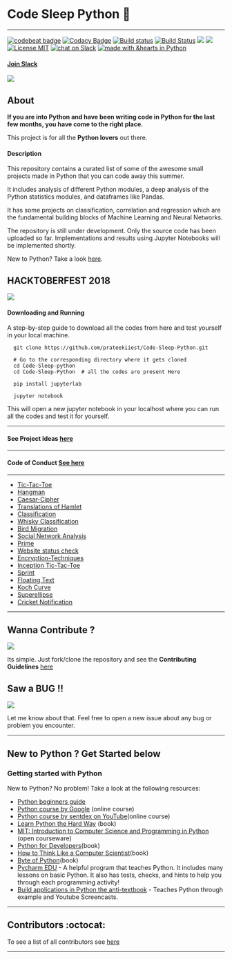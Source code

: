 # Code Sleep Python :snake:

-------------------------------------------------

[![codebeat badge](https://codebeat.co/badges/d22e7b1f-d101-47c4-a866-a843459e516c)](https://codebeat.co/projects/github-com-prateekiiest-code-sleep-python-master)
[![Codacy Badge](https://api.codacy.com/project/badge/Grade/8a2a1adf12034f0ab92d99dac6da7ef8)](https://www.codacy.com/app/prateekkol21/Code-Sleep-Python?utm_source=github.com&utm_medium=referral&utm_content=prateekiiest/Code-Sleep-Python&utm_campaign=badger)
[![Build status](https://ci.appveyor.com/api/projects/status/ugq1vwa8045p307g?svg=true)](https://ci.appveyor.com/project/prateekiiest/code-sleep-python)
[![Build Status](https://travis-ci.org/prateekiiest/Code-Sleep-Python.svg?branch=master)](https://travis-ci.org/prateekiiest/Code-Sleep-Python)
<img src="https://opencollective.com/code-sleep-python/tiers/sponsor/badge.svg?label=sponsor&color=brightgreen" />
<img src="https://opencollective.com/code-sleep-python/tiers/backer/badge.svg?label=backer&color=brightgreen" />
[![License MIT](https://img.shields.io/badge/License-MIT-yellow.svg)](https://github.com/prateekiiest/Code-Sleep-Python/blob/master/LICENSE)
[![chat on Slack](https://img.shields.io/badge/chat%20on%20-Slack-blue.svg)](https://join.slack.com/t/code-sleep-python/shared_invite/enQtMzE0NTIwNzY0MTM1LWFhNGY0NWQ0MDIxNjZmMzgyMzlhOTk3YTY4YjQwNjJmOGIyMTZiNzA4MzkwZWE0ZjgyOWQ2MmMzMWJlMDExMjY)
[![made with &hearts in Python](https://img.shields.io/badge/made%20with%20%E2%9D%A4%20in-Python-red.svg)](http://shields.io/#your-badge)



#### [Join Slack](https://join.slack.com/t/code-sleep-python/shared_invite/enQtMzE0NTIwNzY0MTM1LTY2ZDYwMmNiMzM1MDNjMjQzZTcwNGY0YmFjZjczNjIzNmNkZjk3ZTlhOWQyNWUxZjNmMjMxOTM1ODFmYTBjNzE)

![](codesleeppython.png)


## About

**If you are into Python and have been writing code in Python for the last few months, you have come to the right place.**

This project is for all the **Python lovers** out there.

#### Description
This repository contains a curated list of some of the awesome small projects made in Python that you can code away this summer.

It includes analysis of different Python modules, a deep analysis of the Python statistics modules, and dataframes like Pandas.

It has some projects on classification, correlation and regression which are the fundamental building blocks of Machine Learning and Neural Networks.

The repository is still under development. Only the source code has been uploaded so far. Implementations and results using Jupyter Notebooks will be implemented shortly.

New to Python? Take a look [here](https://github.com/prateekiiest/Code-Sleep-Python#getting-started-with-python).


## HACKTOBERFEST 2018

![](https://raw.githubusercontent.com/prateekiiest/Code-Sleep-Python/master/Screenshot%20(190).png)


#### Downloading and Running

A step-by-step guide to download all the codes from here and test yourself in your local machine.

```
  git clone https://github.com/prateekiiest/Code-Sleep-Python.git
  
  # Go to the corresponding directory where it gets cloned
  cd Code-Sleep-python
  cd Code-Sleep-Python  # all the codes are present Here

  pip install jupyterlab

  jupyter notebook

```
This will open a new jupyter notebook in your localhost where you can run all the codes and test it for yourself.

----------------------------------------------


#### See Project Ideas [here](https://github.com/prateekiiest/Code-Sleep-Python/wiki/Winter-of-Code-Project)

----------------------------------------------------

#### Code of Conduct [See here](https://github.com/prateekiiest/Code-Sleep-Python/blob/master/CODE_OF_CONDUCT.md)


-----------------------------------

* [Tic-Tac-Toe](https://github.com/prateekiiest/Code-Sleep-Python/blob/master/Code-Sleep-Python/tic-tac-toe)
* [Hangman](https://github.com/prateekiiest/Code-Sleep-Python/blob/master/Code-Sleep-Python/Hangman)
* [Caesar-Cipher](https://github.com/prateekiiest/Code-Sleep-Python/blob/master/Code-Sleep-Python/Caesar-cipher)
* [Translations of Hamlet](https://github.com/prateekiiest/Code-Sleep-Python/blob/master/Code-Sleep-Python/translation_hamlet)
* [Classification](https://github.com/prateekiiest/Code-Sleep-Python/blob/master/Code-Sleep-Python/Classification)
* [Whisky Classification](https://github.com/prateekiiest/Code-Sleep-Python/blob/master/Code-Sleep-Python/whisky_classification)
* [Bird Migration](https://github.com/prateekiiest/Code-Sleep-Python/blob/master/Code-Sleep-Python/Bird_migration)
* [Social Network Analysis](https://github.com/prateekiiest/Code-Sleep-Python/blob/master/Code-Sleep-Python/social_network)
* [Prime](https://github.com/prateekiiest/Code-Sleep-Python/blob/master/Code-Sleep-Python/Prime)
* [Website status check](https://github.com/prateekiiest/Code-Sleep-Python/blob/master/Code-Sleep-Python/website_status_check)
* [Encryption-Techniques](https://github.com/prateekiiest/Code-Sleep-Python/blob/master/Code-Sleep-Python/Encryption-Techniques)
* [Inception Tic-Tac-Toe](https://github.com/prateekiiest/Code-Sleep-Python/blob/master/Code-Sleep-Python/Inception%20TicTacToe)
* [Sprint](https://github.com/prateekiiest/Code-Sleep-Python/blob/master/Code-Sleep-Python/Sprint)
* [Floating Text](https://github.com/prateekiiest/Code-Sleep-Python/blob/master/Code-Sleep-Python/floating_text)
* [Koch Curve](https://github.com/prateekiiest/Code-Sleep-Python/blob/master/Code-Sleep-Python/Koch%20Curve)
* [Superellipse](https://github.com/prateekiiest/Code-Sleep-Python/blob/master/Code-Sleep-Python/Superellipse)
* [Cricket Notification](https://github.com/prateekiiest/Code-Sleep-Python/blob/master/Code-Sleep-Python/Cricket_Notification)


-----------------------------------------------------


## Wanna Contribute ?

![](https://raw.githubusercontent.com/prateekiiest/Code-Sleep-Python/master/contribute.jpg)

Its simple. Just fork/clone the repository and see the **Contributing Guidelines** [here](https://github.com/prateekiiest/Code-Sleep-Python/blob/master/CONTRIBUTING.md)

## Saw a BUG !!

![](https://2shopper.files.wordpress.com/2013/08/ace-ventura-jim-carrey-funny.jpg)

Let me know about that. Feel free to open a new issue about any bug or problem you encounter.




----------------------------------------------------

## New to Python ? Get Started below

### Getting started with Python

New to Python? No problem! Take a look at the following resources:

- [Python beginners guide](https://wiki.python.org/moin/BeginnersGuide)
- [Python course by Google](https://developers.google.com/edu/python/) (online course)
- [Python course by sentdex on YouTube](https://www.youtube.com/playlist?list=PLQVvvaa0QuDe8XSftW-RAxdo6OmaeL85M)(online course)
- [Learn Python the Hard Way](https://learnpythonthehardway.org/book/) (book)
- [MIT: Introduction to Computer Science and Programming in Python](https://ocw.mit.edu/courses/electrical-engineering-and-computer-science/6-0001-introduction-to-computer-science-and-programming-in-python-fall-2016/) (open courseware)
- [Python for Developers](http://ricardoduarte.github.io/python-for-developers/)(book)
- [How to Think Like a Computer Scientist](http://openbookproject.net/thinkcs/python/english3e/)(book)
- [Byte of Python](https://python.swaroopch.com/)(book)
- [Pycharm EDU](https://www.jetbrains.com/pycharm-edu/) - A helpful program that teaches Python. It includes many lessons on basic Python. It also has tests, checks, and hints to help you through each programming activity!
- [Build applications in Python the anti-textbook](https://github.com/thewhitetulip/build-app-with-python-antitextbook/) - Teaches Python through example and Youtube Screencasts.

--------------------------------------

## Contributors :octocat:

To see a list of all contributors see [here](https://github.com/prateekiiest/Code-Sleep-Python/blob/master/CONTRIBUTORS.md)

--------------------------

